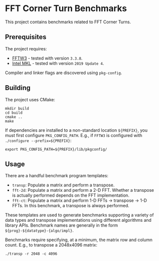 FFT Corner Turn Benchmarks
==========================

This project contains benchmarks related to FFT Corner Turns.

Prerequisites
-------------

The project requires:

* [FFTW3](http://www.fftw.org/) - tested with version `3.3.8`.
* [Intel MKL](https://software.intel.com/mkl) - tested with version `2019 Update 4`.

Compiler and linker flags are discovered using `pkg-config`.

Building
--------

The project uses CMake:

	mkdir build
	cd build
	cmake ..
	make

If dependencies are installed to a non-standard location `${PREFIX}`, you must
first configure `PKG_CONFIG_PATH`.
E.g., if `FFTW3` is configured with `./configure --prefix=${PREFIX}`:

	export PKG_CONFIG_PATH=${PREFIX}/lib/pkgconfig/

Usage
-----

There are a handful benchmark program templates:

* `transp`: Populate a matrix and perform a transpose.
* `fft-2d`: Populate a matrix and perform a 2-D FFT.
Whether a transpose is actually performed depends on the FFT implementation.
* `fft-ct`: Populate a matrix and perform 1-D FFTs -> transpose -> 1-D FFTs.
In this benchmark, a transpose is always performed.

These templates are used to generate benchmarks supporting a variety of data
types and transpose implementations using different algorithms and library APIs.
Benchmark names are generally in the form `${prog}-${datatype}-{algo/impl}`.

Benchmarks require specifying, at a minimum, the matrix row and column count.
E.g., to transpose a 2048x4096 matrix:

	./transp -r 2048 -c 4096
